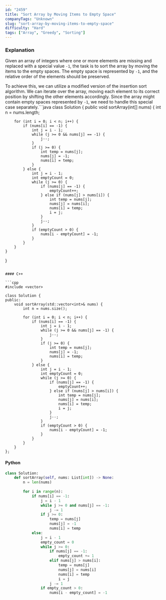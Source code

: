 ```yaml
---
id: "2459"
title: "Sort Array by Moving Items to Empty Space"
companyTags: "Unknown"
slug: "sort-array-by-moving-items-to-empty-space"
difficulty: "Hard"
tags: ["Array", "Greedy", "Sorting"]
---
```


### Explanation

Given an array of integers where one or more elements are missing and replaced with a special value `-1`, the task is to sort the array by moving the items to the empty spaces. The empty space is represented by `-1`, and the relative order of the elements should be preserved.

To achieve this, we can utilize a modified version of the insertion sort algorithm. We can iterate over the array, moving each element to its correct position by shifting the other elements accordingly. Since the array might contain empty spaces represented by `-1`, we need to handle this special case separately.```java
class Solution {
    public void sortArray(int[] nums) {
        int n = nums.length;
        
        for (int i = 0; i < n; i++) {
            if (nums[i] == -1) {
                int j = i - 1;
                while (j >= 0 && nums[j] == -1) {
                    j--;
                }
                if (j >= 0) {
                    int temp = nums[j];
                    nums[j] = -1;
                    nums[i] = temp;
                }
            } else {
                int j = i - 1;
                int emptyCount = 0;
                while (j >= 0) {
                    if (nums[j] == -1) {
                        emptyCount++;
                    } else if (nums[j] > nums[i]) {
                        int temp = nums[j];
                        nums[j] = nums[i];
                        nums[i] = temp;
                        i = j;
                    }
                    j--;
                }
                if (emptyCount > 0) {
                    nums[i - emptyCount] = -1;
                }
            }
        }
    }
}
```

#### C++

```cpp
#include <vector>

class Solution {
public:
    void sortArray(std::vector<int>& nums) {
        int n = nums.size();
        
        for (int i = 0; i < n; i++) {
            if (nums[i] == -1) {
                int j = i - 1;
                while (j >= 0 && nums[j] == -1) {
                    j--;
                }
                if (j >= 0) {
                    int temp = nums[j];
                    nums[j] = -1;
                    nums[i] = temp;
                }
            } else {
                int j = i - 1;
                int emptyCount = 0;
                while (j >= 0) {
                    if (nums[j] == -1) {
                        emptyCount++;
                    } else if (nums[j] > nums[i]) {
                        int temp = nums[j];
                        nums[j] = nums[i];
                        nums[i] = temp;
                        i = j;
                    }
                    j--;
                }
                if (emptyCount > 0) {
                    nums[i - emptyCount] = -1;
                }
            }
        }
    }
};
```

#### Python

```python
class Solution:
    def sortArray(self, nums: List[int]) -> None:
        n = len(nums)
        
        for i in range(n):
            if nums[i] == -1:
                j = i - 1
                while j >= 0 and nums[j] == -1:
                    j -= 1
                if j >= 0:
                    temp = nums[j]
                    nums[j] = -1
                    nums[i] = temp
            else:
                j = i - 1
                empty_count = 0
                while j >= 0:
                    if nums[j] == -1:
                        empty_count += 1
                    elif nums[j] > nums[i]:
                        temp = nums[j]
                        nums[j] = nums[i]
                        nums[i] = temp
                        i = j
                    j -= 1
                if empty_count > 0:
                    nums[i - empty_count] = -1
```